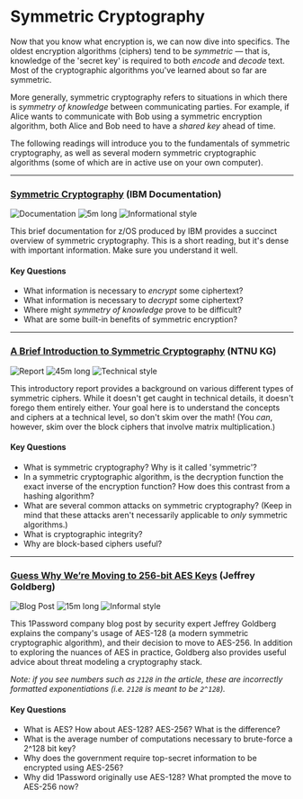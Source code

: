 # Symmetric Cryptography

Now that you know what encryption is, we can now dive into specifics. The oldest encryption algorithms (ciphers) tend to be _symmetric_ &mdash; that is, knowledge of the 'secret key' is required to both _encode_ and _decode_ text. Most of the cryptographic algorithms you've learned about so far are symmetric.

More generally, symmetric cryptography refers to situations in which there is _symmetry of knowledge_ between communicating parties. For example, if Alice wants to communicate with Bob using a symmetric encryption algorithm, both Alice and Bob need to have a _shared key_ ahead of time.

The following readings will introduce you to the fundamentals of symmetric cryptography, as well as several modern symmetric cryptographic algorithms (some of which are in active use on your own computer).

---

### [Symmetric Cryptography](https://www.ibm.com/support/knowledgecenter/en/SSB23S_1.1.0.14/gtps7/s7symm.html) (IBM Documentation)

![Documentation](https://img.shields.io/badge/Type-Documentation-success.svg)
![5m long](https://img.shields.io/badge/Duration-5m-yellow.svg)
![Informational style](https://img.shields.io/badge/Style-Informational-informational.svg)

This brief documentation for z/OS produced by IBM provides a succinct overview of symmetric cryptography. This is a short reading, but it's dense with important information. Make sure you understand it well.

#### Key Questions

* What information is necessary to _encrypt_ some ciphertext?
* What information is necessary to _decrypt_ some ciphertext?
* Where might _symmetry of knowledge_ prove to be difficult?
* What are some built-in benefits of symmetric encryption?

---

### [A Brief Introduction to Symmetric Cryptography](https://wiki.math.ntnu.no/_media/tma4160/2015h/sym.pdf) (NTNU KG)

![Report](https://img.shields.io/badge/Type-Report-success.svg)
![45m long](https://img.shields.io/badge/Duration-45m-yellow.svg)
![Technical style](https://img.shields.io/badge/Style-Technical-informational.svg)

This introductory report provides a background on various different types of symmetric ciphers. While it doesn't get caught in technical details, it doesn't forego them entirely either. Your goal here is to understand the concepts and ciphers at a technical level, so don't skim over the math! (You _can_, however, skim over the block ciphers that involve matrix multiplication.)

#### Key Questions

* What is symmetric cryptography? Why is it called 'symmetric'?
* In a symmetric cryptographic algorithm, is the decryption function the exact inverse of the encryption function? How does this contrast from a hashing algorithm?
* What are several common attacks on symmetric cryptography? (Keep in mind that these attacks aren't necessarily applicable to _only_ symmetric algorithms.)
* What is cryptographic integrity?
* Why are block-based ciphers useful?

---

### [Guess Why We’re Moving to 256-bit AES Keys](https://blog.1password.com/guess-why-were-moving-to-256-bit-aes-keys/) (Jeffrey Goldberg)

![Blog Post](https://img.shields.io/badge/Type-Blog-success.svg)
![15m long](https://img.shields.io/badge/Duration-15m-yellow.svg)
![Informal style](https://img.shields.io/badge/Style-Informal-informational.svg)

This 1Password company blog post by security expert Jeffrey Goldberg explains the company's usage of AES-128 (a modern symmetric cryptographic algorithm), and their decision to move to AES-256. In addition to exploring the nuances of AES in practice, Goldberg also provides useful advice about threat modeling a cryptography stack.

_Note: if you see numbers such as `2128` in the article, these are incorrectly formatted exponentiations (i.e. `2128` is meant to be `2^128`)._

#### Key Questions

* What is AES? How about AES-128? AES-256? What is the difference?
* What is the average number of computations necessary to brute-force a 2^128 bit key?
* Why does the government require top-secret information to be encrypted using AES-256?
* Why did 1Password originally use AES-128? What prompted the move to AES-256 now?